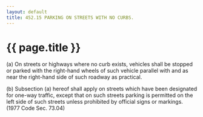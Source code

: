 ```yaml
---
layout: default 
title: 452.15 PARKING ON STREETS WITH NO CURBS.
---
```


{{ page.title }}
================

​(a) On streets or highways where no curb exists, vehicles shall be
stopped or parked with the right-hand wheels of such vehicle parallel
with and as near the right-hand side of such roadway as practical.

​(b) Subsection (a) hereof shall apply on streets which have been
designated for one-way traffic, except that on such streets parking is
permitted on the left side of such streets unless prohibited by official
signs or markings. (1977 Code Sec. 73.04)

